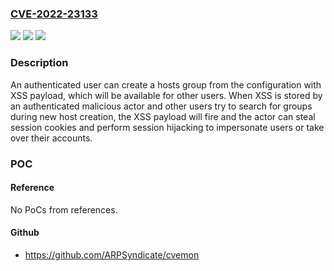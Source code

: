 ### [CVE-2022-23133](https://cve.mitre.org/cgi-bin/cvename.cgi?name=CVE-2022-23133)
![](https://img.shields.io/static/v1?label=Product&message=Frontend&color=blue)
![](https://img.shields.io/static/v1?label=Version&message=n%2Fa&color=blue)
![](https://img.shields.io/static/v1?label=Vulnerability&message=CWE-79%20Cross-site%20Scripting%20(XSS)&color=brighgreen)

### Description

An authenticated user can create a hosts group from the configuration with XSS payload, which will be available for other users. When XSS is stored by an authenticated malicious actor and other users try to search for groups during new host creation, the XSS payload will fire and the actor can steal session cookies and perform session hijacking to impersonate users or take over their accounts.

### POC

#### Reference
No PoCs from references.

#### Github
- https://github.com/ARPSyndicate/cvemon


